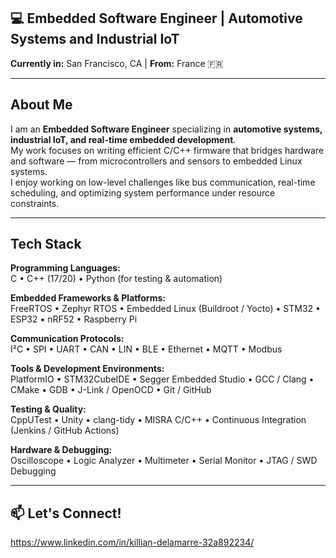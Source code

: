 ## 💻 **Embedded Software Engineer** | Automotive Systems and Industrial IoT

**Currently in:** San Francisco, CA | **From:** France 🇫🇷  

---

## **About Me**

I am an **Embedded Software Engineer** specializing in **automotive systems, industrial IoT, and real-time embedded development**.  
My work focuses on writing efficient C/C++ firmware that bridges hardware and software — from microcontrollers and sensors to embedded Linux systems.  
I enjoy working on low-level challenges like bus communication, real-time scheduling, and optimizing system performance under resource constraints.  

---

## **Tech Stack**

**Programming Languages:**  
C • C++ (17/20) • Python (for testing & automation)

**Embedded Frameworks & Platforms:**  
FreeRTOS • Zephyr RTOS • Embedded Linux (Buildroot / Yocto) • STM32 • ESP32 • nRF52 • Raspberry Pi

**Communication Protocols:**  
I²C • SPI • UART • CAN • LIN • BLE • Ethernet • MQTT • Modbus

**Tools & Development Environments:**  
PlatformIO • STM32CubeIDE • Segger Embedded Studio • GCC / Clang • CMake • GDB • J-Link / OpenOCD • Git / GitHub

**Testing & Quality:**  
CppUTest • Unity • clang-tidy • MISRA C/C++ • Continuous Integration (Jenkins / GitHub Actions)

**Hardware & Debugging:**  
Oscilloscope • Logic Analyzer • Multimeter • Serial Monitor • JTAG / SWD Debugging

---

## 📫 Let's Connect!

https://www.linkedin.com/in/killian-delamarre-32a892234/

